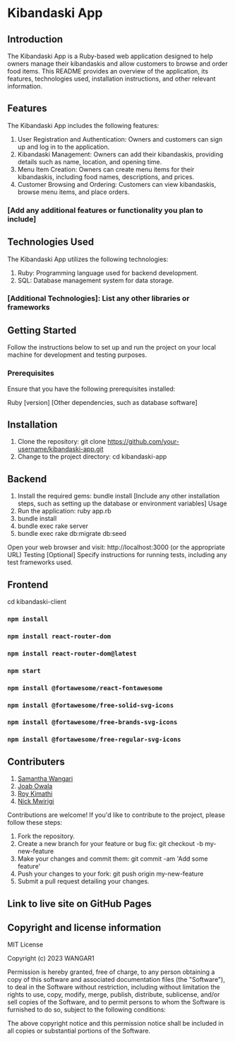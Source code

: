 # Kibandaski App

## Introduction

The Kibandaski App is a Ruby-based web application designed to help owners manage their kibandaskis and allow customers to browse and order food items. This README provides an overview of the application, its features, technologies used, installation instructions, and other relevant information.

## Features

The Kibandaski App includes the following features:

1. User Registration and Authentication: Owners and customers can sign up and log in to the application.
2. Kibandaski Management: Owners can add their kibandaskis, providing details such as name, location, and opening time.
3. Menu Item Creation: Owners can create menu items for their kibandaskis, including food names, descriptions, and prices.
4. Customer Browsing and Ordering: Customers can view kibandaskis, browse menu items, and place orders.

### [Add any additional features or functionality you plan to include]

## Technologies Used

The Kibandaski App utilizes the following technologies:

1. Ruby: Programming language used for backend development.
2. SQL: Database management system for data storage.

### [Additional Technologies]: List any other libraries or frameworks

## Getting Started

Follow the instructions below to set up and run the project on your local machine for development and testing purposes.

### Prerequisites
Ensure that you have the following prerequisites installed:

Ruby [version]
[Other dependencies, such as database software]

## Installation

1. Clone the repository: git clone https://github.com/your-username/kibandaski-app.git
2. Change to the project directory: cd kibandaski-app

## Backend
1. Install the required gems: bundle install
[Include any other installation steps, such as setting up the database or environment variables]
Usage
2. Run the application: ruby app.rb 
3. bundle install 
4. bundle exec rake server
5. bundle exec rake db:migrate db:seed

Open your web browser and visit: http://localhost:3000 (or the appropriate URL)
Testing
[Optional] Specify instructions for running tests, including any test frameworks used.

## Frontend

cd kibandaski-client

### `npm install`

### `npm install react-router-dom`

### `npm install react-router-dom@latest`

### `npm start`

###  `npm install @fortawesome/react-fontawesome` 

### `npm install @fortawesome/free-solid-svg-icons`

### `npm install @fortawesome/free-brands-svg-icons`

### `npm install @fortawesome/free-regular-svg-icons`



## Contributers
1. [Samantha Wangari](https://github.com/WANGAR1)
2. [Joab Owala](https://github.com/JoabOwala)
3. [Roy Kimathi](https://github.com/kimathi72)
4. [Nick Mwirigi](https://github.com/MW1R1)
 
Contributions are welcome! If you'd like to contribute to the project, please follow these steps:

1. Fork the repository.
2. Create a new branch for your feature or bug fix: git checkout -b my-new-feature
3. Make your changes and commit them: git commit -am 'Add some feature'
4. Push your changes to your fork: git push origin my-new-feature
5. Submit a pull request detailing your changes.
 
## Link to live site on GitHub Pages

### 

## Copyright and license information

MIT License

Copyright (c) 2023 WANGAR1

Permission is hereby granted, free of charge, to any person obtaining a copy
of this software and associated documentation files (the "Software"), to deal
in the Software without restriction, including without limitation the rights
to use, copy, modify, merge, publish, distribute, sublicense, and/or sell
copies of the Software, and to permit persons to whom the Software is
furnished to do so, subject to the following conditions:

The above copyright notice and this permission notice shall be included in all
copies or substantial portions of the Software.
